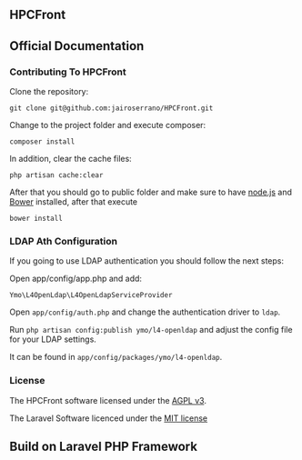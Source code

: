 ## HPCFront 



## Official Documentation



### Contributing To HPCFront

Clone the repository:
  
    git clone git@github.com:jairoserrano/HPCFront.git

Change to the project folder and execute composer:

    composer install

In addition, clear the cache files:

    php artisan cache:clear

After that you should go to public folder and make sure to have [node.js](http://nodejs.org/) and [Bower](http://bower.io/#install-bower) installed, after that execute

    bower install

### LDAP Ath Configuration

If you going to use LDAP authentication you should follow the next steps:

Open app/config/app.php and add:

    Ymo\L4OpenLdap\L4OpenLdapServiceProvider

Open ``app/config/auth.php`` and change the authentication driver to ``ldap``.

Run ``php artisan config:publish ymo/l4-openldap`` and adjust the config file for your LDAP settings.

It can be found in ``app/config/packages/ymo/l4-openldap``.

### License

The HPCFront software licensed under the [AGPL v3](http://www.gnu.org/licenses/agpl-3.0.html).

The Laravel Software licenced under the [MIT license](http://opensource.org/licenses/MIT)

## Build on Laravel PHP Framework
